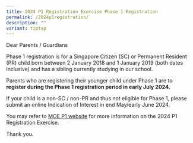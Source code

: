 ```yaml
---
title: 2024 P1 Registration Exercise Phase 1 Registration
permalink: /2024p1registration/
description: ""
variant: tiptap
---
```

<p>Dear Parents / Guardians</p>
<p>Phase 1 registration is for a Singapore Citizen (SC) or Permanent Resident
(PR) child born between 2 January 2018 and 1 January 2019 (both dates inclusive)
and has a sibling currently studying in our school.</p>
<p>Parents who are registering their younger child under Phase 1 are to <strong>register during the Phase 1 registration period in early July 2024.</strong>
</p>
<p>If your child is a non-SC / non-PR and thus not eligible for Phase 1,
please submit an online Indication of Interest in end May/early June 2024.</p>
<p>You may refer to <a href="https://www.moe.gov.sg/primary/p1-registration" rel="noopener noreferrer nofollow" target="_blank">MOE P1 website</a> for
more information on the 2024 P1 Registration Exercise.</p>
<p>Thank you.</p>